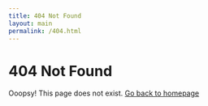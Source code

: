 ```yaml
---
title: 404 Not Found
layout: main
permalink: /404.html
---
```

# 404 Not Found
Ooopsy! This page does not exist. [Go back to homepage](/)